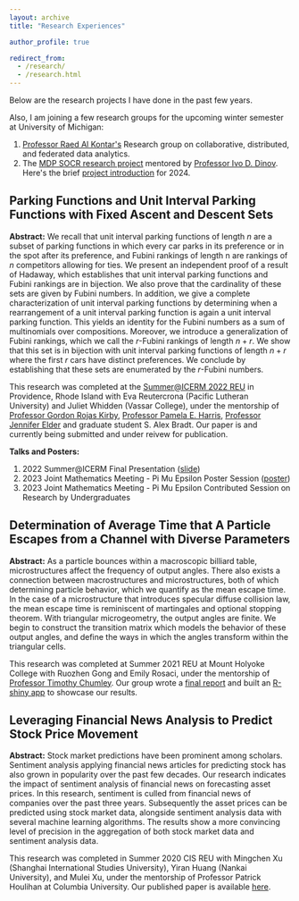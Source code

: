 ```yaml
---
layout: archive
title: "Research Experiences"

author_profile: true

redirect_from: 
  - /research/
  - /research.html
---
```


Below are the research projects I have done in the past few years. 

Also, I am joining a few research groups for the upcoming winter semester at University of Michigan: 
1. [Professor Raed Al Kontar's](https://alkontar.engin.umich.edu/) Research group on collaborative, distributed, and federated data analytics.
2. The [MDP SOCR research project](https://mdp.engin.umich.edu/research_teams/socr-24/) mentored by [Professor Ivo D. Dinov]("https://nursing.umich.edu/faculty-staff/faculty/ivo-d-dinov"). Here's the brief [project introduction](https://socr.umich.edu/docs/uploads/2024/SOCR_MDP_2024_Projects.pdf) for 2024. 

## Parking Functions and Unit Interval Parking Functions with Fixed Ascent and Descent Sets

**Abstract:** We recall that unit interval parking functions of length $n$ are a subset of parking functions in which every car parks in its preference or in the spot after its preference, and Fubini rankings of length n are rankings of $n$ competitors allowing for ties. We present an independent proof of a result of Hadaway, which establishes that unit interval parking functions and Fubini rankings are in bijection. We also prove that the cardinality of these sets are given by Fubini numbers. In addition, we give a complete characterization of unit interval parking functions by determining when a rearrangement of a unit interval parking function is again a unit interval parking function. This
yields an identity for the Fubini numbers as a sum of multinomials over compositions. Moreover, we introduce a generalization of Fubini rankings, which we call the $r$-Fubini rankings of length $n + r$. We show that this set is in bijection with unit interval parking functions of length $n + r$ where the first $r$ cars have distinct preferences. We conclude by establishing that these sets are enumerated by the $r$-Fubini numbers.

This research was completed at the [Summer@ICERM 2022 REU](https://icerm.brown.edu/summerug/2022/) in Providence, Rhode Island with Eva Reutercrona (Pacific Lutheran University) and Juliet Whidden (Vassar College), under the mentorship of [Professor Gordon Rojas Kirby](https://sites.google.com/view/girkirby/), [Professor Pamela E. Harris](https://www.pamelaeharris.com/), [Professor Jennifer Elder](https://jennifer.totallyconsultants.com/) and graduate student S. Alex Bradt. Our paper is and currently being submitted and under reivew for publication.

**Talks and Posters:**

1. 2022 Summer@ICERM Final Presentation ([slide](https://app.icerm.brown.edu/assets/372/4320/4320_3425_Reutercrona-Wang-Whidden_080320221100_Slides.pdf))
2. 2023 Joint Mathematics Meeting - Pi Mu Epsilon Poster Session ([poster](files/pf_poster.pdf))
3. 2023 Joint Mathematics Meeting - Pi Mu Epsilon Contributed Session on Research by Undergraduates

## Determination of Average Time that A Particle Escapes from a Channel with Diverse Parameters

**Abstract:** As a particle bounces within a macroscopic billiard table, microstructures affect the frequency of output angles. There also exists a connection between macrostructures and microstructures, both of which determining particle behavior, which we quantify as the mean escape time. In the case of a microstructure that introduces specular diffuse collision law, the mean escape time is reminiscent of martingales and optional stopping theorem. With triangular microgeometry, the output angles are finite. We begin to construct the transition matrix which models the behavior of these output angles, and define the ways in which the angles transform within the triangular cells.

This research was completed at Summer 2021 REU at Mount Holyoke College with Ruozhen Gong and Emily Rosaci, under the mentorship of [Professor Timothy Chumley](https://tchumley.mtholyoke.edu/?_ga=2.98059675.564660943.1704846727-1838912408.1704846727). Our group wrote a [final report](https://tchumley.mtholyoke.edu/pdf/Summer_2021_research_report.pdf) and built an [R-shiny app](https://olypys-yuxuan-wang.shinyapps.io/Billiards_Probability_and_their_Interplay/) to showcase our results.

## Leveraging Financial News Analysis to Predict Stock Price Movement

**Abstract:** Stock market predictions have been prominent among scholars. Sentiment analysis applying financial news articles for predicting stock has also grown in popularity over the past few decades. Our research indicates the impact of sentiment analysis of financial news on forecasting asset prices. In this research, sentiment is culled from financial news of companies over the past three years. Subsequently the asset prices can be predicted using stock market data, alongside sentiment analysis data with several machine learning algorithms. The results show a more convincing level of precision in the aggregation of both stock market data and sentiment analysis data.

This research was completed in Summer 2020 CIS REU with Mingchen Xu (Shanghai International Studies University), Yiran Huang (Nankai University), and Mulei Xu, under the mentorship of Professor Patrick Houlihan at Columbia University. Our published paper is available [here](https://www.airitilibrary.com/Article/Detail/P20200813001-202107-202107160001-202107160001-265-276). 

